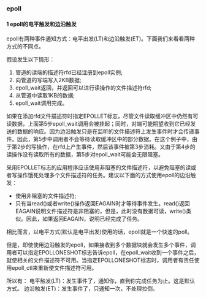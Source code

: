 ### epoll

#### 1 epoll的电平触发和边沿触发

epoll有两种事件通知方式：电平出发(LT)和边沿触发(ET)。下面我们来看看两种方式的不同点。

假设发生以下情形：
1. 管道的读端的描述符rfd已经注册到epoll实例;
2. 向管道的写端写入2KB数据;
3. epoll_wait返回，并返回可以进行读操作的文件描述符rfd;
4. 从管道中读取1KB的数据;
5. epoll_wait调用完成。

如果在添加rfd文件描述符时指定EPOLLET标志，尽管文件读取缓冲区中仍然有可读数据，上面第5步epoll_wait调用会被挂起；同时，对端可能期望收到它已经发送的数据的响应。因为边沿触发只是在监听的文件描述符上发生事件时才会传递事件。因此，第5步中调用者不会等待读取缓冲区中的部分数据。在这个例子中，由于第2步的写操作，在rfd上产生事件，然后该事件被第3步消耗。又由于第4步的读操作没有读取所有的数据，第5步对epoll_wait可能会无限阻塞。

采用EPOLLET标志的应用程序应该使用非阻塞的文件描述符，以避免阻塞的读或者写操作饿死处理多个文件描述符的任务。建议以下面的方式使用epoll的边沿触发：
* 使用非阻塞的文件描述符;
* 只有当read()或者write()操作返回EAGAIN时才等待事件发生。read()返回EAGAIN说明文件描述符是非阻塞的，但是，此时没有数据可读，write()类似。因此，如果返回EAGAIN，说明已经完成了任务。

相比而言，以电平方式(默认是电平出发)使用的话，epoll就是一个快速的poll。

但是，即使使用边沿触发的epoll，如果接收到多个数据块就会发生多个事件，调用者可以指定EPOLLONESHOT标志告诉epoll，在epoll_wait收到一个事件之后，就使相关的文件描述符不可用。当指定EPOLLONESHOT标志时，调用者有责任使用epoll_ctl来重新使文件描述符可用。

所以有：
电平触发(LT)：发生事件了，通知你，直到你完成任务为止。这是默认方式。
边沿触发(ET)：发生事件了，只通知一次，不处理拉倒。
